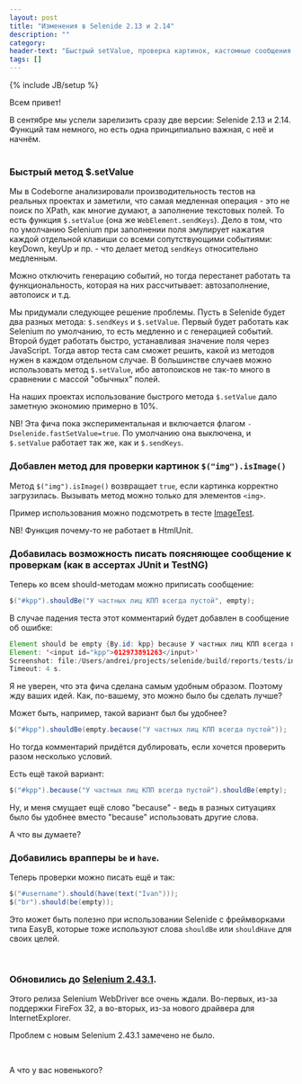 ```yaml
---
layout: post
title: "Изменения в Selenide 2.13 и 2.14"
description: ""
category:
header-text: "Быстрый setValue, проверка картинок, кастомные сообщения об ошибке, обновление до Selenium 2.43.1"
tags: []
---
```

{% include JB/setup %}

Всем привет!

В сентябре мы успели зарелизить сразу две версии: Selenide 2.13 и 2.14. Функций там немного, но есть одна принципиально важная, с неё и начнём.<br/> <br/>

### Быстрый метод $.setValue

Мы в Codeborne анализировали производительность тестов на реальных проектах и заметили, что самая медленная операция - 
это не поиск по XPath, как многие думают, а заполнение текстовых полей. То есть функция `$.setValue` (она же 
`WebElement.sendKeys`). Дело в том, что по умолчанию Selenium при заполнении поля эмулирует нажатия каждой отдельной 
клавиши со всеми сопутствующими событиями: keyDown, keyUp и пр. - что делает метод `sendKeys` относительно медленным.
 
Можно отключить генерацию событий, но тогда перестанет работать та функциональность, которая на них рассчитывает: 
автозаполнение, автопоиск и т.д. 

Мы придумали следующее решение проблемы. Пусть в Selenide будет два разных метода: `$.sendKeys` и `$.setValue`. 
Первый будет работать как Selenium по умолчанию, то есть медленно и с генерацией событий. Второй будет работать быстро, 
устанавливая значение поля через JavaScript. Тогда автор теста сам сможет решить, какой из методов нужен в каждом отдельном случае.
В большинстве случаев можно использовать метод `$.setValue`, ибо автопоисков не так-то много в сравнении с массой "обычных" полей.

На наших проектах использование быстрого метода `$.setValue` дало заметную экономию примерно в 10%.

NB! Эта фича пока экспериментальная и включается флагом `-Dselenide.fastSetValue=true`. По умолчанию она выключена, и 
`$.setValue` работает так же, как и `$.sendKeys`.


### Добавлен метод для проверки картинок `$("img").isImage()`

Метод `$("img").isImage()` возвращает `true`, если картинка корректно загрузилась. Вызывать метод можно только для элементов `<img>`.

Пример использования можно подсмотреть в тесте [ImageTest](https://github.com/selenide/selenide/blob/master/src/test/java/integration/ImageTest.java).

NB! Функция почему-то не работает в HtmlUnit.

### Добавилась возможность писать поясняющее сообщение к проверкам (как в ассертах JUnit и TestNG)

Теперь ко всем should-методам можно приписать сообщение:

```java
$("#kpp").shouldBe("У частных лиц КПП всегда пустой", empty);
```

В случае падения теста этот комментарий будет добавлен в сообщение об ошибке:

```java
Element should be empty {By.id: kpp} because У частных лиц КПП всегда пустой
Element: '<input id="kpp">012973891263</input>'
Screenshot: file:/Users/andrei/projects/selenide/build/reports/tests/integration/SelenideMethodsTest/waitUntilMethodMayContainOptionalMessageThatIsPartOfErrorMessage/1411898416054.0.png
Timeout: 4 s.
```

Я не уверен, что эта фича сделана самым удобным образом. Поэтому жду ваших идей. Как, по-вашему, это можно было бы сделать лучше?
 
Может быть, например, такой вариант был бы удобнее?

```java
$("#kpp").shouldBe(empty.because("У частных лиц КПП всегда пустой"));
```
Но тогда комментарий придётся дублировать, если хочется проверить разом несколько условий.

Есть ещё такой вариант:

```java
$("#kpp").because("У частных лиц КПП всегда пустой").shouldBe(empty);
```

Ну, и меня смущает ещё слово "because" - ведь в разных ситуациях было бы удобнее вместо "because" использовать другие слова.

А что вы думаете?

### Добавились врапперы `be` и `have`.

Теперь проверки можно писать ещё и так:

```java
$("#username").should(have(text("Ivan")));
$("br").should(be(empty));
```

Это может быть полезно при использовании Selenide с фреймворками типа EasyB, которые тоже используют слова `shouldBe` или `shouldHave` для своих целей.

<br/>

### Обновились до [Selenium 2.43.1]({{site.SELENIUM_CHANGELOG}}).

Этого релиза Selenium WebDriver все очень ждали. Во-первых, из-за поддержки FireFox 32, 
а во-вторых, из-за нового драйвера для InternetExplorer. 

Проблем с новым Selenium 2.43.1 замечено не было.

<br/>

А что у вас новенького?

<br/>